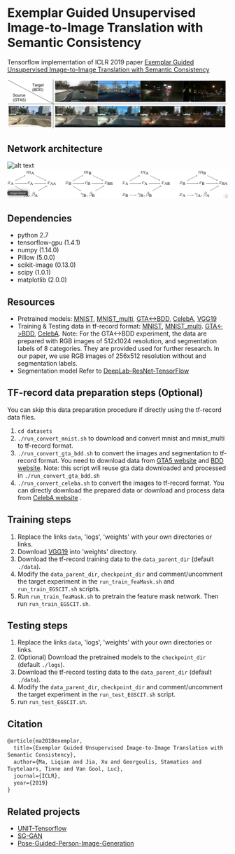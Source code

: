 # Exemplar Guided Unsupervised Image-to-Image Translation with Semantic Consistency
Tensorflow implementation of ICLR 2019 paper [Exemplar Guided Unsupervised Image-to-Image Translation with Semantic Consistency](https://openreview.net/pdf?id=S1lTg3RqYQ)

![alt text](imgs/teaser_GTA2BDD.svg)

## Network architecture
![alt text](imgs/framework_EGSCIT_test.jpg)
![alt text](imgs/info_flow_in_autoencoder.png)

## Dependencies
- python 2.7
- tensorflow-gpu (1.4.1)
- numpy (1.14.0)
- Pillow (5.0.0)
- scikit-image (0.13.0)
- scipy (1.0.1)
- matplotlib (2.0.0)


## Resources
- Pretrained models: [MNIST](http://homes.esat.kuleuven.be/~liqianma/ICLR19_EGSCIT/models/mnist_models.zip), [MNIST_multi](http://homes.esat.kuleuven.be/~liqianma/ICLR19_EGSCIT/models/mnist_multi_models.zip), [GTA<->BDD](http://homes.esat.kuleuven.be/~liqianma/ICLR19_EGSCIT/models/gta_bdd_models.zip), [CelebA](http://homes.esat.kuleuven.be/~liqianma/ICLR19_EGSCIT/models/celeba_models.zip), [VGG19](http://homes.esat.kuleuven.be/~liqianma/ICLR19_EGSCIT/weights/vgg19.npy)
- Training & Testing data in tf-record format: [MNIST](http://homes.esat.kuleuven.be/~liqianma/ICLR19_EGSCIT/data/mnist_tf.zip), [MNIST_multi](http://homes.esat.kuleuven.be/~liqianma/ICLR19_EGSCIT/data/mnist_multi_tf.zip). [GTA<->BDD](http://homes.esat.kuleuven.be/~liqianma/ICLR19_EGSCIT/data/gta_bdd_tf.zip), [CelebA](http://homes.esat.kuleuven.be/~liqianma/ICLR19_EGSCIT/data/celeba_tf.zip).
Note: For the GTA<->BDD experiment, the data are prepared with RGB images of 512x1024 resolution, and segmentation labels of 8 categories. They are provided used for further research. In our paper, we use RGB images of 256x512 resolution without and segmentation labels.
- Segmentation model
Refer to [DeepLab-ResNet-TensorFlow](https://github.com/DrSleep/tensorflow-deeplab-resnet)

## TF-record data preparation steps (Optional)
You can skip this data preparation procedure if directly using the tf-record data files.
1. `cd datasets`
2. `./run_convert_mnist.sh` to download and convert mnist and mnist_multi to tf-record format.
3. `./run_convert_gta_bdd.sh` to convert the images and segmentation to tf-record format. You need to download data from [GTA5 website](https://download.visinf.tu-darmstadt.de/data/from_games/) and [BDD website](http://bdd-data.berkeley.edu/). Note: this script will reuse gta data downloaded and processed in `./run_convert_gta_bdd.sh`
4. `./run_convert_celeba.sh` to convert the images to tf-record format. You can directly download the prepared data or download and process data from [CelebA website](http://mmlab.ie.cuhk.edu.hk/projects/CelebA.html) .

## Training steps
1. Replace the links `data`, 'logs', 'weights' with your own directories or links.
2. Download [VGG19](http://homes.esat.kuleuven.be/~liqianma/ICLR19_EGSCIT/weights/vgg19.npy) into 'weights' directory.
3. Download the tf-record training data to the `data_parent_dir` (default `./data`).
4. Modify the `data_parent_dir`, `checkpoint_dir` and comment/uncomment the target experiment in the `run_train_feaMask.sh` and `run_train_EGSCIT.sh` scripts.
5. Run `run_train_feaMask.sh` to pretrain the feature mask network. Then run `run_train_EGSCIT.sh`.
 
## Testing steps
1. Replace the links `data`, 'logs', 'weights' with your own directories or links.
2. (Optional) Download the pretrained models to the `checkpoint_dir` (default `./logs`).
3. Download the tf-record testing data to the `data_parent_dir` (default `./data`).
4. Modify the `data_parent_dir`, `checkpoint_dir` and comment/uncomment the target experiment in the `run_test_EGSCIT.sh` script.
5. run `run_test_EGSCIT.sh`. 

## Citation
```
@article{ma2018exemplar,
  title={Exemplar Guided Unsupervised Image-to-Image Translation with Semantic Consistency},
  author={Ma, Liqian and Jia, Xu and Georgoulis, Stamatios and Tuytelaars, Tinne and Van Gool, Luc},
  journal={ICLR},
  year={2019}
}
```

## Related projects
- [UNIT-Tensorflow](https://github.com/taki0112/UNIT-Tensorflow)
- [SG-GAN](https://github.com/Peilun-Li/SG-GAN)
- [Pose-Guided-Person-Image-Generation](https://github.com/charliememory/Pose-Guided-Person-Image-Generation)
